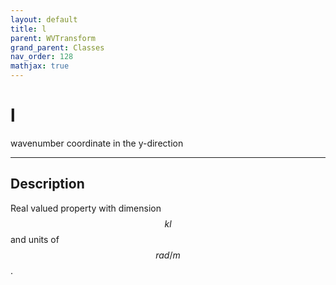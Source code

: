 ```yaml
---
layout: default
title: l
parent: WVTransform
grand_parent: Classes
nav_order: 128
mathjax: true
---
```


#  l

wavenumber coordinate in the y-direction


---

## Description
Real valued property with dimension $$kl$$ and units of $$rad/m$$.

